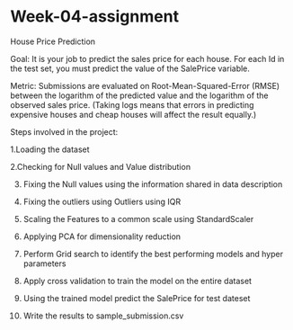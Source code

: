 # Week-04-assignment
House Price Prediction

Goal:
It is your job to predict the sales price for each house. For each Id in the test set, you must predict the value of the SalePrice variable. 

Metric:
Submissions are evaluated on Root-Mean-Squared-Error (RMSE) between the logarithm of the predicted value and the logarithm of the observed sales price. (Taking logs means that errors in predicting expensive houses and cheap houses will affect the result equally.)

Steps involved in the project:

1.Loading the dataset

2.Checking for Null values and Value distribution

3. Fixing the Null values using the information shared in data description

4. Fixing the outliers using Outliers using IQR

5. Scaling the Features to a common scale using StandardScaler

6. Applying PCA for dimensionality reduction

7. Perform Grid search to identify the best performing models and hyper parameters

8. Apply cross validation to train the model on the entire dataset 

9. Using the trained model predict the SalePrice for test dateset

10. Write the results to sample_submission.csv


